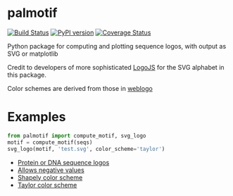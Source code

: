 # palmotif

[![Build Status](https://travis-ci.com/agartland/palmotif.svg?branch=master)](https://travis-ci.com/agartland/palmotif)
[![PyPI version](https://badge.fury.io/py/palmotif.svg)](https://badge.fury.io/py/palmotif)
[![Coverage Status](https://coveralls.io/repos/github/agartland/palmotif/badge.svg?branch=master)](https://coveralls.io/github/agartland/palmotif?branch=master)

Python package for computing and plotting sequence logos, with output as SVG or matplotlib

Credit to developers of more sophisticated [LogoJS](https://github.com/weng-lab/logojs-package) for the SVG alphabet in this package.

Color schemes are derived from those in [weblogo](https://github.com/ostrokach/weblogo)

# Examples
```python
from palmotif import compute_motif, svg_logo
motif = compute_motif(seqs)
svg_logo(motif, 'test.svg', color_scheme='taylor')
```
 - [Protein or DNA sequence logos](https://raw.githubusercontent.com/agartland/palmotif/master/palmotif/tests/test.svg)
 - [Allows negative values](https://raw.githubusercontent.com/agartland/palmotif/master/palmotif/tests/negative.svg)
 - [Shapely color scheme](https://raw.githubusercontent.com/agartland/palmotif/master/palmotif/tests/alphabet.svg)
 - [Taylor color scheme](https://raw.githubusercontent.com/agartland/palmotif/master/palmotif/tests/taylor.svg)
